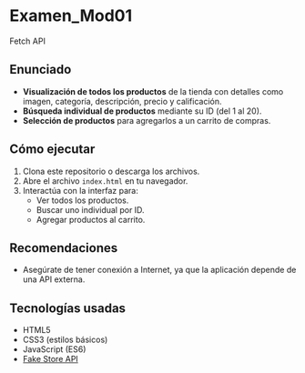 # Examen_Mod01
Fetch API

## Enunciado

- **Visualización de todos los productos** de la tienda con detalles como imagen, categoría, descripción, precio y calificación.
- **Búsqueda individual de productos** mediante su ID (del 1 al 20).
- **Selección de productos** para agregarlos a un carrito de compras.

## Cómo ejecutar

1. Clona este repositorio o descarga los archivos.
2. Abre el archivo `index.html` en tu navegador.
3. Interactúa con la interfaz para:
   - Ver todos los productos.
   - Buscar uno individual por ID.
   - Agregar productos al carrito.

## Recomendaciones

- Asegúrate de tener conexión a Internet, ya que la aplicación depende de una API externa.

## Tecnologías usadas

- HTML5
- CSS3 (estilos básicos)
- JavaScript (ES6)
- [Fake Store API](https://fakestoreapi.com/)

